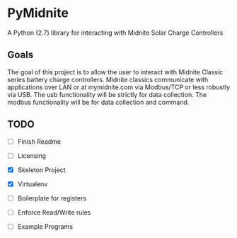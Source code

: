 # PyMidnite

A Python (2.7) library for interacting with Midnite Solar Charge Controllers

## Goals

The goal of this project is to allow the user to interact with Midnite Classic series battery charge controllers. 
Midnite classics communicate with applications over LAN or at mymidnite.com via Modbus/TCP or less robustly via USB.
The usb functionality will be strictly for data collection.
The modbus functionality will be for data collection and command.


## TODO

- [ ] Finish Readme
- [ ] Licensing
- [x] Skeleton Project
- [x] Virtualenv
- [ ] Boilerplate for registers
- [ ] Enforce Read/Write rules
- [ ] Example Programs

